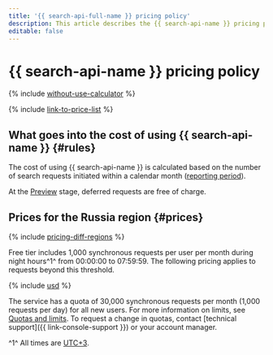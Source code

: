 ```yaml
---
title: '{{ search-api-full-name }} pricing policy'
description: This article describes the {{ search-api-name }} pricing policy.
editable: false
---
```


# {{ search-api-name }} pricing policy



{% include [without-use-calculator](../_includes/pricing/without-use-calculator.md) %}

{% include [link-to-price-list](../_includes/pricing/link-to-price-list.md) %}

## What goes into the cost of using {{ search-api-name }} {#rules}

The cost of using {{ search-api-name }} is calculated based on the number of search requests initiated within a calendar month ([reporting period](../billing/concepts/reporting-period.md)).

At the [Preview](../overview/concepts/launch-stages.md) stage, deferred requests are free of charge.

## Prices for the Russia region {#prices}

{% include [pricing-diff-regions](../_includes/pricing-diff-regions.md) %}

Free tier includes 1,000 synchronous requests per user per month during night hours^1^ from 00:00:00 to 07:59:59. The following pricing applies to requests beyond this threshold.



{% include [usd](../_pricing/search-api/usd.md) %}


The service has a quota of 30,000 synchronous requests per month (1,000 requests per day) for all new users. For more information on limits, see [Quotas and limits](concepts/limits.md). To request a change in quotas, contact [technical support]({{ link-console-support }}) or your account manager.

^1^ All times are [UTC+3](https://en.wikipedia.org/wiki/UTC%2B03:00).
